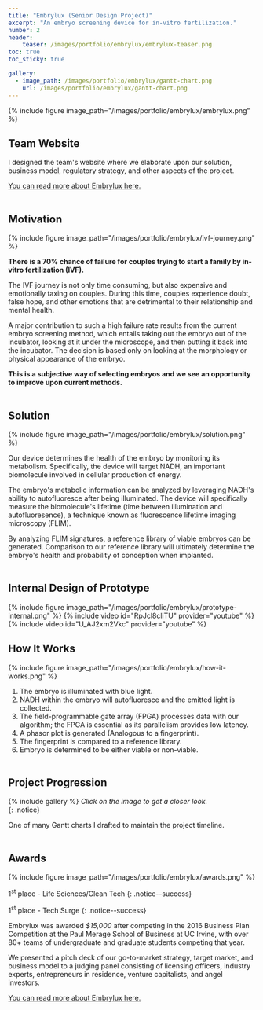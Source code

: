 ```yaml
---
title: "Embrylux (Senior Design Project)"
excerpt: "An embryo screening device for in-vitro fertilization."
number: 2
header:
    teaser: /images/portfolio/embrylux/embrylux-teaser.png
toc: true
toc_sticky: true

gallery:
  - image_path: /images/portfolio/embrylux/gantt-chart.png
    url: /images/portfolio/embrylux/gantt-chart.png
---
```



{% include figure image_path="/images/portfolio/embrylux/embrylux.png" %}

## Team Website
I designed the team's website where we elaborate upon our solution, 
business model, regulatory strategy, and other aspects of the project.

[You can read more about Embrylux here.](http://www.embrylux.uci.design/)
<br><br>


## Motivation
{% include figure image_path="/images/portfolio/embrylux/ivf-journey.png" %}

**There is a 70% chance of failure for couples trying to start a family by
in-vitro fertilization (IVF).**

The IVF journey is not only time consuming, but also expensive and emotionally 
taxing on couples. During this time, couples experience doubt, false hope, 
and other emotions that are detrimental to their relationship and mental health.

A major contribution to such a high failure rate results from the current 
embryo screening method, which entails taking out the embryo out of the 
incubator, looking at it under the microscope, and then putting it back into 
the incubator. The decision is based only on looking at the morphology or 
physical appearance of the embryo.

**This is a subjective way of selecting embryos and we see an opportunity to 
improve upon current methods.**
<br><br>


## Solution
{% include figure image_path="/images/portfolio/embrylux/solution.png" %}

Our device determines the health of the embryo by monitoring its metabolism.
Specifically, the device will target NADH, an important biomolecule involved in
cellular production of energy.

The embryo's metabolic information can be analyzed by leveraging NADH's
ability to autofluoresce after being illuminated. The device will specifically 
measure the biomolecule's lifetime (time between illumination and autofluoresence), 
a technique known as fluorescence lifetime imaging microscopy (FLIM).

By analyzing FLIM signatures, a reference library of viable embryos can be generated.
Comparison to our reference library will ultimately determine the embryo's health and 
probability of conception when implanted.
<br><br>


## Internal Design of Prototype
{% include figure image_path="/images/portfolio/embrylux/prototype-internal.png" %}
{% include video id="RpJcl8cliTU" provider="youtube" %}
{% include video id="U_AJ2xm2Vkc" provider="youtube" %}
<br>


## How It Works
{% include figure image_path="/images/portfolio/embrylux/how-it-works.png" %}

1. The embryo is illuminated with blue light.
2. NADH within the embryo will autofluoresce and the emitted light is collected.
3. The field-programmable gate array (FPGA) processes data with our algorithm; the FPGA
   is essential as its parallelism provides low latency.
4. A phasor plot is generated (Analogous to a fingerprint).
5. The fingerprint is compared to a reference library.
6. Embryo is determined to be either viable or non-viable.
<br><br>


## Project Progression

<div>
{% include gallery %}
<i>Click on the image to get a closer look.</i>
</div>{: .notice}

One of many Gantt charts I drafted to maintain the project timeline.
<br><br>


## Awards
{% include figure image_path="/images/portfolio/embrylux/awards.png" %}

1<sup>st</sup> place - Life Sciences/Clean Tech
{: .notice--success}

1<sup>st</sup> place - Tech Surge
{: .notice--success}

Embrylux was awarded *$15,000* after competing in the 2016 Business Plan 
Competition at the Paul Merage School of Business at UC Irvine, with over 80+
teams of undergraduate and graduate students competing that year.

We presented a pitch deck of our go-to-market strategy, target market, 
and business model to a judging panel consisting of licensing officers, industry
experts, entrepreneurs in residence, venture capitalists, and angel investors.

[You can read more about Embrylux here.](http://www.embrylux.uci.design/)